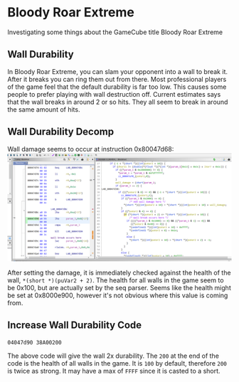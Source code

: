 # Bloody Roar Extreme

Investigating some things about the GameCube title Bloody Roar Extreme

## Wall Durability

In Bloody Roar Extreme, you can slam your opponent into a wall to break it. After it breaks you can ring them out from there. Most professional players of the game feel that the default durability is far too low. This causes some people to prefer playing with wall destruction off. Current estimates says that the wall breaks in around 2 or so hits. They all seem to break in around the same amount of hits.

## Wall Durability Decomp

Wall damage seems to occur at instruction 0x80047d68:
![Wall Break](/wall_break.PNG?raw=true "Wall Break")

After setting the damage, it is immediately checked against the health of the wall, `*(short *)(puVar2 + 2)`. The health for all walls in the game seem to be 0x100, but are actually set by the seq parser. Seems like the  health might be set at 0x8000e900, however it's not obvious where this value is coming from.

## Increase Wall Durability Code

```gecko
04047d90 38A00200
```

The above code will give the wall 2x durability. The `200` at the end of the code is the health of all walls in the game. It is `100` by default, therefore `200` is twice as strong. It may have a max of `FFFF` since it is casted to a short.
